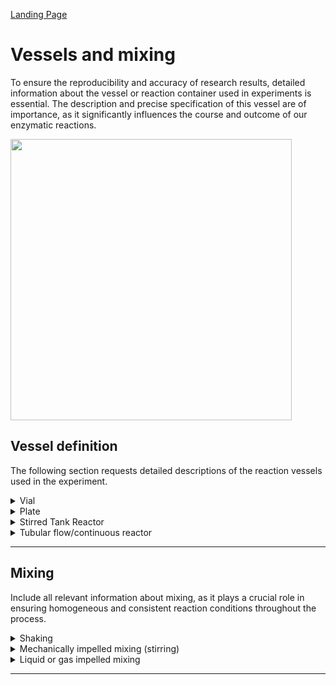 [Landing Page](/Readme.md)

# Vessels and mixing

To ensure the reproducibility and accuracy of research results, detailed information about the vessel or reaction container used in experiments is essential. The description and precise specification of this vessel are of importance, as it significantly influences the course and outcome of our enzymatic reactions.

<img src="https://github.com/StephanM87/Strenda-biocatalysis/assets/106530250/22e34b2c-6a86-4246-8854-f4d517797824" width="450">


## Vessel definition

The following section requests detailed descriptions of the reaction vessels used in the experiment.

<details> <Summary>Vial</Summary>

### Vial

Vials are sealable containers available in various sizes and materials, playing a crucial role in sample storage and handling, as well as serving as reaction vessels.


- __vial_size__
  - Type: posfloat
  - Description: The vial's size, which can be its volume or its dimensions.
 
- __vial_size_unit__
  - Type: string
  - Description: For describing the vial size, you can use mL (milliliters) as the unit when referring to volume or cm (centimeters) when referring to dimensions.

- __vial_material__
  - Type: string
  - Description: Specify the material of the vial, such as glass or plastic, as it can influence the reaction.

- __closure_type__
  - Type: string
  - Description: Indicate the type of closure or stopper used for the vial, as it affects sealing and the course of the reaction. If no closure or seal was used for the vial, it should be noted as well.

<hr>

- __special_treament__
  - Type: string
  - Description: If there are any other specific methods, procedures, characteristics or aspects related to the vial or its preparation for the reaction that are important for reproducibility and are not                    described by the aforementioned metadata, they should be explained here.



</details>

<details> <Summary>Plate</Summary>

### Plate

It's crucial to provide detailed information about the plate type, material, well configuration, and other relevant specifications to ensure reproducibility and accuracy of the experimental setup.

- __plate_type__
  - Type: string
  - Description: The type of plate, such as microtiter plate, deep-well plate, or others.
 
- __plate_material__
  - Type: string
  - Description: The material from which the plate is made, such as plastic (polystyrene), glass, or metal.

- __number_of_wells__
  - Type: string
  - Description: The total number of wells or cavities in the plate.

- __well_shape__
  - Type: string
  - Descrption: The shape of the wells, such as round, rectangular, square, etc.
 
- __well_volume__
  - Type: string
  - Description: The volume that each well can hold, usually expressed in µL (microliters).
 
- __well_arrangement__
  - Type: string
  - Description: The arrangement of the wells in the plate, for example, in rows and columns.
 
- __sealing_method__
  - Type: string
  - Description: If the wells were sealed with a sealing film or cover, this should be indicated. (__if_applicable__)

- __sealing_material__
  - Type: string
  - Description: The material of the sealing film or cover. (__if_applicable__)

  <hr>

- __special_treament__
  - Type: string
  - Description: If there are any other specific methods, procedures, characteristics or aspects related to the plate or its preparation for the reaction that are important for reproducibility and are not                    described by the aforementioned metadata, they should be explained here.


</details>



<details> <Summary>Stirred Tank Reactor</Summary>


### StirredTankReactor

Stirred Tank Reactors (STRs) are frequently employed as versatile and controlled vessels, allowing for precise regulation of key parameters like temperature, pH, and agitation speed. All relevant specifications or attributes need to be described.


- __type__
  - Type: string
  - Description: There are several types of Stirred Tank Reactors, differing in design and intended use. A detailed description is required.

- __material__
  - Type: string
  - Description: Material the reactor is made of, e.g. glass, polypropylene etc.

- __volume__
  - Type: posfloat
  - Description: Indicate the total volume capacity of the Stirred Tank Reactor.

- __volume_unit__
  - Type: string
  - Description: The unit of the volume is typically expressed in L (liters).

- __geometry__
  - Type: string
  - Description: The geometry of the reactor, in particular of interest is the ratio of height to width.

- __bottom_type__
  - Type: string
  - Description: Shape of the bottom of the reactor, e.g. a round bottom or a flat bottom.

- __gas_consumption__
  - Type: string
  - Description: Common gases that are supplied to the reactor include, e.g., air, oxygen, hydrogen, etc.

- __gas_supply__
  - Type: string
  - Description: Gas can be supplied to a Stirred Tank Reactor in various ways, such as through sparging using a tube or an aeration basket, bubbling, or direct injection into the reactor vessel.

- __gas_supply_rate__
  - Type: posfloat
  - Description: Specification of the gas supply rate.

- __gas_supply_rate_unit__
  - Type: string
  - Description: The units for the gas supply rate in a Stirred Tank Reactor can be L/min (liters per minute), m³/h (cubic meters per hour), or other volume units per unit of time.

- __temperature_control__
  - Type: string
  - Description: The temperature in a Stirred Tank Reactor can be controlled through various methods, typically using external heat sources or cooling systems such as heating jackets, cooling coils, or external             temperature control units.

<hr>

- __special_treament__
  - Type: string
  - Description: If there are any other specific methods, procedures, characteristics or aspects related to the Stirred Tank Reactor or its preparation for the reaction that are important for reproducibility and are        not described by the aforementioned metadata, they should be explained here.

</details>

<details> <Summary>Tubular flow/continuous reactor</Summary>

### TubularFlowContinuousReactor

When conducting enzymatic reactions in tubular flow or continuous reactors, it is essential to provide detailed information about the reactor setup, e.g. plug flow reactor, and operating conditions to ensure reproducibility and transparency in reporting the experimental process.


- __volume__
  - Type: posfloat
  - Description: Indicate the total volume capacity of the tubular flow/continuous reactor.

- __volume_unit__
  - Type: string
  - Description: The unit of the volume is typically expressed in L (liters).

- __geometry__
  - Type: string
  - Description: The exact geometry of the tubular flow/continuous reactor.

- __reactor_type__
  - Type: string
  - Description: There are several types of tubular flow/continuous reactors, e.g. packed bed reactor, or a plug flow reactor, differing in design and intended use. A detailed description is required.

- __material__
  - Type: string
  - Description: Material the reactor is made of, e.g. glass, stainless steel or other materials.

- __tubing__
  - Type: string
  - Description: When using tubing in a tubular flow/continuous reactor, various pieces of information can be provided, such as tubing material, diameter, length, connections, etc.

- __localisation_of_the_catalyst__
  - Type: string
  - Description: Specify the exact location of the catalyst in the tubular flow/continuous reactor.

<hr>

- __special_treament__
  - Type: string
  - Description: If there are any other specific methods, procedures, characteristics or aspects related to the tubular flow/continuous reactor or its preparation for the reaction that are important for reproducibility     and are not described by the aforementioned metadata, they should be explained here.


</details>

<hr>

## Mixing

Include all relevant information about mixing, as it plays a crucial role in ensuring homogeneous and consistent reaction conditions throughout the process.

<details> <Summary>Shaking</Summary>

### Shaking

Shaking is an essential method for ensuring uniform mixing and, consequently, recording relevant metadata is crucial for maintaining consistent reaction conditions.


- __shaking_type__
  - Type: string
  - Description: The type of shaking used to mix the reaction could be e.g. horizontal or vertical shaking.

- __deflection__
  - Type: posfloat
  - Description: Information about the extent of deflection of the horizontal shaking system.

- __deflection_unit__
  - Type: string
  - Description: Units such as mm (millimeters) or μm (micrometers) could be used to describe deflection in relation to the movement of the shaking system.

- __speed__
  - Type: posfloat
  - Description: Specify the speed or frequency at which the shaking was conducted.

- __speed_unit__
  - Type: string
  - Description: The shaking speed or frequency could be expressed in units such as rpm (rounds per minute) or Hz (cycles per second).

- __position__
  - Type: string
  - Description: Information regarding the orientation of the vessel in the shaking system relative to deflection.

<hr>

- __special_treament__
  - Type: string
  - Description: If there are any other specific methods, procedures, characteristics or aspects related to the shaking that are important for reproducibility and are not described by the aforementioned metadata, they      should be explained here.

</details>

<details> <Summary>Mechanically impelled mixing (stirring)</Summary>

### MechanicallyImplledmixing

When utilizing mechanically impelled mixing in enzymatic reactions, it is essential to provide information about the mixing method and related parameters.

- __stirring_type__
  - Type: string
  - Description: There are several types of stirring methods used in laboratory and industrial settings, including magnetic stirring, mechanical stirring, overhead stirring and other methods.

- __number_of_stirrers__
  - Type: posfloat
  - Description: The number of stirrers available in the system.

- __distance_between_stirrers__
  - Type: posfloat
  - Description: Information about the distance, spacing or separation between the stirring rods or impellers within a reaction vessel or container.

- __distance_between_stirrers_unit__
  - Type: string
  - Description: The distance between stirrers can be specified in units such as mm (millimeters), cm (centimeters), or m (meters), depending on the size and scale of the stirring system.

- __stirrer_blade_pitch_angle__
  - Type: posfloat
  - Description: The pitch angle at which the blades or paddles of a stirring mechanism are positioned relative to the plane of rotation. It's typically expressed in ° (degrees).

- __number_of_stirrer_blades__
  - Type: posfloat
  - Description: The number of blades on each stirrer.

- __stirrer_geometry__
  - Type: string
  - Description: There are various morphologies or geometries, such as radial impellers, axial impellers, helical ribbon impellers, paddle impellers, and more, depending on its design and intended purpose.

- __speed__
  - Type: posfloat
  - Description: Specify the speed or frequency at which the stirring was conducted.

- __speed_unit__
  - Type: string
  - Description: The unit for stirring speed can be expressed in RPM (revolutions per minute), Hz (Hertz), or rad/s (radians per second), depending on the measurement instruments and scientific conventions used.

- __height_of_stirrer_above_vessel_base__
  - Type: posfloat
  - Description: The vertical distance between the bottom of the vessel or container (where the reaction takes place) and the lowest point of the stirring element or stirrer, which is usually located just above the         vessel base. 

- __height_of_stirrer_above_vessel_base_unit__
  - Type: string
  - Description: Common units for defining the vertical distance between the bottom of the vessel and the lowest point of the stirrer include: mm (millimeters), cm (centimeters) and m (meters).

- __power_per_volume__
  - Type: posfloat
  - Description: The amount of stirring power or energy input into a system per unit volume.

- __power_per_volume_unit__
  - Type: string
  - Description: The units commonly used for expressing the stirring power are W/L (watts per liter) or kW/m³ (kilowatts per cubic meter).

<hr>

- __special_treament__
  - Type: string
  - Description: If there are any other specific methods, procedures, characteristics or aspects related to the mechanically impelled mixing (stirring) that are important for reproducibility and are not described by        the aforementioned metadata, they hould be explained here.


  </details>

  <details> <Summary>Liquid or gas impelled mixing</Summary>

### LiquidOrGasImpelledMixing

Detailed information about the mixing method used, whether it involves liquid or gas impelled mixing, is essential for ensuring the reproducibility and understanding of enzymatic reactions.

- __volume_of_liquid_solid_phase__
  - Type: string
  - Description: In the context of enzymatic reactions or any chemical processes involving heterogeneous mixtures like a liquid and solid phase, essential parameters for describing the system could involve the              composition of the phases, the percentage or fraction of the total volume occupied by the liquid-solid phase mixture, and further information.

- __residence_time__
  - Type: posfloat
  - Description: The residence time, often denoted as "τ" (tau), refers to the average amount of time a substance or component spends inside a specific system or reactor and is to be specified.

- __residence_time_unit__
  - Type: sting
  - Description: The units for residence time can vary depending on the system and the units used for volume and flow rate. Common units include s (seconds), min (minutes), h (hours), or any time-related units.

- __reynolds_number__
  - Type: string
  - Description: The Reynolds number (Re) is a dimensionless quantity used in fluid dynamics to predict the flow regime of a fluid within a specific system. It helps determine whether the flow is laminar, turbulent, or     somewhere in between.

- __passive_mixing__
  - Type: String
  - Description: The design of the coils and the flow patterns created by the geometry of the tubing can lead to passive mixing as the fluid flows through the reactor without the need for external agitation. More           detailed information must be provided to describe the process.

- __active_T_or_Y_mixer__
  - Type: String
  - Description: Key features for describing an active Y or T mixer can include inlet ports, mixer chamber, outlet port, control, materials amon others.

- __pulsing__
  - Type: String
  - Description: The pulsing process involves periodically injecting or introducing specific components, such as reactants or additives, into a reaction system at regular intervals or in a pulsatile manner. More            detailed information must be provided to describe the process.

<hr>

- __special_treament__
  - Type: string
  - Description: If there are any other specific methods, procedures, characteristics or aspects related to the liquid or gas impelled mixing that are important for reproducibility and are not described by the              aforementioned metadata, they hould be explained here.

</details>

<hr>
